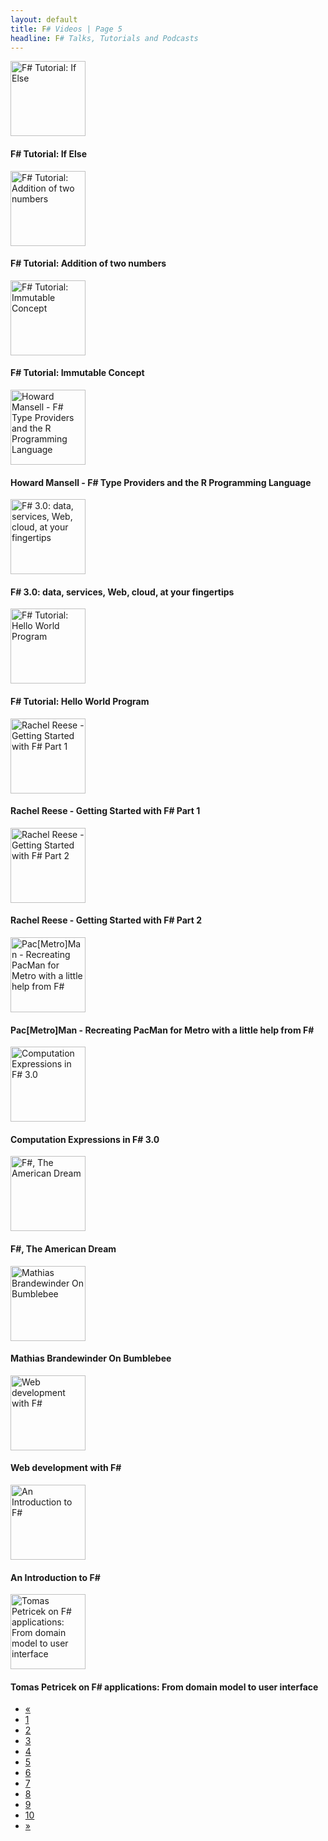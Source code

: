 ```yaml
---
layout: default
title: F# Videos | Page 5
headline: F# Talks, Tutorials and Podcasts
---
```


<div>
  <div class="row">
    <div class="col-md-4">
      <div style="border: none;">
        <a href="http://www.youtube.com/watch?v=8MRIHwBPyPQ" class="thumbnail">
          <img src="http://i1.ytimg.com/vi/8MRIHwBPyPQ/mqdefault.jpg" alt="F# Tutorial: If Else" style="height: 120px;" />
        </a>
        <div class="caption">
          <h4>F# Tutorial: If Else</h4>
        </div>
      </div>
    </div>
    <div class="col-md-4">
      <div style="border: none;">
        <a href="http://www.youtube.com/watch?v=ugL3tqszZmQ" class="thumbnail">
          <img src="http://i2.ytimg.com/vi/ugL3tqszZmQ/mqdefault.jpg" alt="F# Tutorial: Addition of two numbers" style="height: 120px;" />
        </a>
        <div class="caption">
          <h4>F# Tutorial: Addition of two numbers</h4>
        </div>
      </div>
    </div>
    <div class="col-md-4">
      <div style="border: none;">
        <a href="http://www.youtube.com/watch?v=OWdqMTmM5Sw" class="thumbnail">
          <img src="http://i4.ytimg.com/vi/OWdqMTmM5Sw/mqdefault.jpg" alt="F# Tutorial: Immutable Concept" style="height: 120px;" />
        </a>
        <div class="caption">
          <h4>F# Tutorial: Immutable Concept</h4>
        </div>
      </div>
    </div>
  </div>
  <div class="row">
    <div class="col-md-4">
      <div style="border: none;">
        <a href="http://vimeo.com/49045879" class="thumbnail">
          <img src="http://b.vimeocdn.com/ts/338/390/338390107_295.jpg" alt="Howard Mansell - F# Type Providers and the R Programming Language" style="height: 120px;" />
        </a>
        <div class="caption">
          <h4>Howard Mansell - F# Type Providers and the R Programming Language</h4>
        </div>
      </div>
    </div>
    <div class="col-md-4">
      <div style="border: none;">
        <a href="http://vimeo.com/49467255" class="thumbnail">
          <img src="http://b.vimeocdn.com/ts/341/340/341340995_295.jpg" alt="F# 3.0: data, services, Web, cloud, at your fingertips" style="height: 120px;" />
        </a>
        <div class="caption">
          <h4>F# 3.0: data, services, Web, cloud, at your fingertips</h4>
        </div>
      </div>
    </div>
    <div class="col-md-4">
      <div style="border: none;">
        <a href="http://www.youtube.com/watch?v=xlJeZ-j4Fug" class="thumbnail">
          <img src="http://i1.ytimg.com/vi/xlJeZ-j4Fug/mqdefault.jpg" alt="F# Tutorial: Hello World Program" style="height: 120px;" />
        </a>
        <div class="caption">
          <h4>F# Tutorial: Hello World Program</h4>
        </div>
      </div>
    </div>
  </div>
  <div class="row">
    <div class="col-md-4">
      <div style="border: none;">
        <a href="http://vimeo.com/46903828" class="thumbnail">
          <img src="http://b.vimeocdn.com/ts/326/758/326758678_295.jpg" alt="Rachel Reese - Getting Started with F# Part 1" style="height: 120px;" />
        </a>
        <div class="caption">
          <h4>Rachel Reese - Getting Started with F# Part 1</h4>
        </div>
      </div>
    </div>
    <div class="col-md-4">
      <div style="border: none;">
        <a href="http://vimeo.com/46910967" class="thumbnail">
          <img src="http://b.vimeocdn.com/ts/326/803/326803675_295.jpg" alt="Rachel Reese - Getting Started with F# Part 2" style="height: 120px;" />
        </a>
        <div class="caption">
          <h4>Rachel Reese - Getting Started with F# Part 2</h4>
        </div>
      </div>
    </div>
    <div class="col-md-4">
      <div style="border: none;">
        <a href="http://channel9.msdn.com/coding4fun/blog/PacMetroMan-Recreating-PacMan-for-Metro-with-a-little-help-from-F" class="thumbnail">
          <img src="http://files.channel9.msdn.com/thumbnail/9ee9112e-167e-45b3-8beb-f638153f4f07.png" alt="Pac[Metro]Man - Recreating PacMan for Metro with a little help from F#" style="height: 120px;" />
        </a>
        <div class="caption">
          <h4>Pac[Metro]Man - Recreating PacMan for Metro with a little help from F#</h4>
        </div>
      </div>
    </div>
  </div>
  <div class="row">
    <div class="col-md-4">
      <div style="border: none;">
        <a href="http://vimeo.com/47218436" class="thumbnail">
          <img src="http://b.vimeocdn.com/ts/328/732/328732848_295.jpg" alt="Computation Expressions in F# 3.0" style="height: 120px;" />
        </a>
        <div class="caption">
          <h4>Computation Expressions in F# 3.0</h4>
        </div>
      </div>
    </div>
    <div class="col-md-4">
      <div style="border: none;">
        <a href="http://vimeo.com/46308827" class="thumbnail">
          <img src="http://b.vimeocdn.com/ts/322/439/322439641_295.jpg" alt="F#, The American Dream" style="height: 120px;" />
        </a>
        <div class="caption">
          <h4>F#, The American Dream</h4>
        </div>
      </div>
    </div>
    <div class="col-md-4">
      <div style="border: none;">
        <a href="http://vimeo.com/46308390" class="thumbnail">
          <img src="http://b.vimeocdn.com/ts/322/433/322433506_295.jpg" alt="Mathias Brandewinder On Bumblebee" style="height: 120px;" />
        </a>
        <div class="caption">
          <h4>Mathias Brandewinder On Bumblebee</h4>
        </div>
      </div>
    </div>
  </div>
  <div class="row">
    <div class="col-md-4">
      <div style="border: none;">
        <a href="http://vimeo.com/43528820" class="thumbnail">
          <img src="http://b.vimeocdn.com/ts/302/240/302240928_295.jpg" alt="Web development with F# " style="height: 120px;" />
        </a>
        <div class="caption">
          <h4>Web development with F# </h4>
        </div>
      </div>
    </div>
    <div class="col-md-4">
      <div style="border: none;">
        <a href="http://www.youtube.com/watch?v=HQ887aOZITY" class="thumbnail">
          <img src="http://i1.ytimg.com/vi/HQ887aOZITY/mqdefault.jpg" alt="An Introduction to F#" style="height: 120px;" />
        </a>
        <div class="caption">
          <h4>An Introduction to F#</h4>
        </div>
      </div>
    </div>
    <div class="col-md-4">
      <div style="border: none;">
        <a href="http://vimeo.com/41174802" class="thumbnail">
          <img src="http://b.vimeocdn.com/ts/285/053/285053113_295.jpg" alt="Tomas Petricek on F# applications: From domain model to user interface" style="height: 120px;" />
        </a>
        <div class="caption">
          <h4>Tomas Petricek on F# applications: From domain model to user interface</h4>
        </div>
      </div>
    </div>
  </div>
  <div>
    <ul class="pagination">
      <li>
        <a href="4">«</a>
      </li>
      <li>
        <a href="1">1</a>
      </li>
      <li>
        <a href="2">2</a>
      </li>
      <li>
        <a href="3">3</a>
      </li>
      <li>
        <a href="4">4</a>
      </li>
      <li class="active">
        <a href="5">5</a>
      </li>
      <li>
        <a href="6">6</a>
      </li>
      <li>
        <a href="7">7</a>
      </li>
      <li>
        <a href="8">8</a>
      </li>
      <li>
        <a href="9">9</a>
      </li>
      <li>
        <a href="10">10</a>
      </li>
      <li>
        <a href="6">»</a>
      </li>
    </ul>
  </div>
</div>
